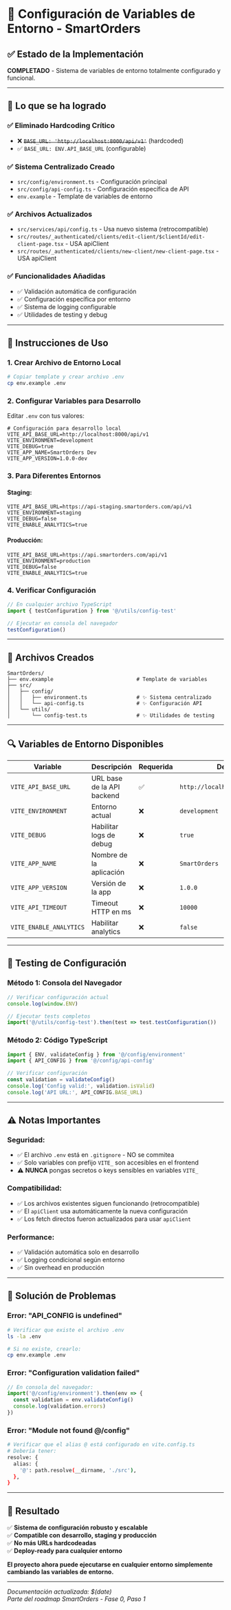 # 🔧 Configuración de Variables de Entorno - SmartOrders

## ✅ Estado de la Implementación

**COMPLETADO** - Sistema de variables de entorno totalmente configurado y funcional.

---

## 🎯 Lo que se ha logrado

### ✅ Eliminado Hardcoding Crítico
- ❌ ~~`BASE_URL: 'http://localhost:8000/api/v1'`~~ (hardcoded)
- ✅ `BASE_URL: ENV.API_BASE_URL` (configurable)

### ✅ Sistema Centralizado Creado
- `src/config/environment.ts` - Configuración principal
- `src/config/api-config.ts` - Configuración específica de API
- `env.example` - Template de variables de entorno

### ✅ Archivos Actualizados
- `src/services/api/config.ts` - Usa nuevo sistema (retrocompatible)
- `src/routes/_authenticated/clients/edit-client/$clientId/edit-client-page.tsx` - USA apiClient
- `src/routes/_authenticated/clients/new-client/new-client-page.tsx` - USA apiClient

### ✅ Funcionalidades Añadidas
- ✅ Validación automática de configuración
- ✅ Configuración específica por entorno
- ✅ Sistema de logging configurable
- ✅ Utilidades de testing y debug

---

## 🚀 Instrucciones de Uso

### 1. Crear Archivo de Entorno Local

```bash
# Copiar template y crear archivo .env
cp env.example .env
```

### 2. Configurar Variables para Desarrollo

Editar `.env` con tus valores:

```env
# Configuración para desarrollo local
VITE_API_BASE_URL=http://localhost:8000/api/v1
VITE_ENVIRONMENT=development
VITE_DEBUG=true
VITE_APP_NAME=SmartOrders Dev
VITE_APP_VERSION=1.0.0-dev
```

### 3. Para Diferentes Entornos

#### Staging:
```env
VITE_API_BASE_URL=https://api-staging.smartorders.com/api/v1
VITE_ENVIRONMENT=staging
VITE_DEBUG=false
VITE_ENABLE_ANALYTICS=true
```

#### Producción:
```env
VITE_API_BASE_URL=https://api.smartorders.com/api/v1
VITE_ENVIRONMENT=production
VITE_DEBUG=false
VITE_ENABLE_ANALYTICS=true
```

### 4. Verificar Configuración

```typescript
// En cualquier archivo TypeScript
import { testConfiguration } from '@/utils/config-test'

// Ejecutar en consola del navegador
testConfiguration()
```

---

## 📁 Archivos Creados

```
SmartOrders/
├── env.example                           # Template de variables
├── src/
│   ├── config/
│   │   ├── environment.ts                # ✨ Sistema centralizado
│   │   └── api-config.ts                 # ✨ Configuración API
│   └── utils/
│       └── config-test.ts                # ✨ Utilidades de testing
```

---

## 🔍 Variables de Entorno Disponibles

| Variable | Descripción | Requerida | Default |
|----------|-------------|-----------|---------|
| `VITE_API_BASE_URL` | URL base de la API backend | ✅ | `http://localhost:8000/api/v1` |
| `VITE_ENVIRONMENT` | Entorno actual | ❌ | `development` |
| `VITE_DEBUG` | Habilitar logs de debug | ❌ | `true` |
| `VITE_APP_NAME` | Nombre de la aplicación | ❌ | `SmartOrders` |
| `VITE_APP_VERSION` | Versión de la app | ❌ | `1.0.0` |
| `VITE_API_TIMEOUT` | Timeout HTTP en ms | ❌ | `10000` |
| `VITE_ENABLE_ANALYTICS` | Habilitar analytics | ❌ | `false` |

---

## 🧪 Testing de Configuración

### Método 1: Consola del Navegador
```javascript
// Verificar configuración actual
console.log(window.ENV)

// Ejecutar tests completos
import('@/utils/config-test').then(test => test.testConfiguration())
```

### Método 2: Código TypeScript
```typescript
import { ENV, validateConfig } from '@/config/environment'
import { API_CONFIG } from '@/config/api-config'

// Verificar configuración
const validation = validateConfig()
console.log('Config valid:', validation.isValid)
console.log('API URL:', API_CONFIG.BASE_URL)
```

---

## ⚠️ Notas Importantes

### Seguridad:
- ✅ El archivo `.env` está en `.gitignore` - NO se commitea
- ✅ Solo variables con prefijo `VITE_` son accesibles en el frontend
- ⚠️ **NUNCA** pongas secretos o keys sensibles en variables `VITE_`

### Compatibilidad:
- ✅ Los archivos existentes siguen funcionando (retrocompatible)
- ✅ El `apiClient` usa automáticamente la nueva configuración
- ✅ Los fetch directos fueron actualizados para usar `apiClient`

### Performance:
- ✅ Validación automática solo en desarrollo
- ✅ Logging condicional según entorno
- ✅ Sin overhead en producción

---

## 🐛 Solución de Problemas

### Error: "API_CONFIG is undefined"
```bash
# Verificar que existe el archivo .env
ls -la .env

# Si no existe, crearlo:
cp env.example .env
```

### Error: "Configuration validation failed"
```typescript
// En consola del navegador:
import('@/config/environment').then(env => {
  const validation = env.validateConfig()
  console.log(validation.errors)
})
```

### Error: "Module not found @/config"
```bash
# Verificar que el alias @ está configurado en vite.config.ts
# Debería tener:
resolve: {
  alias: {
    '@': path.resolve(__dirname, './src'),
  },
}
```

---

## 🎉 Resultado

✅ **Sistema de configuración robusto y escalable**  
✅ **Compatible con desarrollo, staging y producción**  
✅ **No más URLs hardcodeadas**  
✅ **Deploy-ready para cualquier entorno**

**El proyecto ahora puede ejecutarse en cualquier entorno simplemente cambiando las variables de entorno.**

---

*Documentación actualizada: $(date)*  
*Parte del roadmap SmartOrders - Fase 0, Paso 1*
